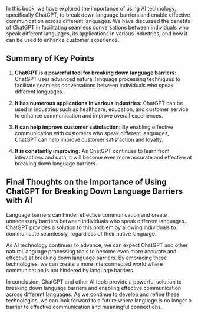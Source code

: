 
In this book, we have explored the importance of using AI technology, specifically ChatGPT, to break down language barriers and enable effective communication across different languages. We have discussed the benefits of ChatGPT in facilitating seamless conversations between individuals who speak different languages, its applications in various industries, and how it can be used to enhance customer experience.

Summary of Key Points
---------------------

1. **ChatGPT is a powerful tool for breaking down language barriers:** ChatGPT uses advanced natural language processing techniques to facilitate seamless conversations between individuals who speak different languages.

2. **It has numerous applications in various industries:** ChatGPT can be used in industries such as healthcare, education, and customer service to enhance communication and improve overall experiences.

3. **It can help improve customer satisfaction:** By enabling effective communication with customers who speak different languages, ChatGPT can help improve customer satisfaction and loyalty.

4. **It is constantly improving:** As ChatGPT continues to learn from interactions and data, it will become even more accurate and effective at breaking down language barriers.

Final Thoughts on the Importance of Using ChatGPT for Breaking Down Language Barriers with AI
---------------------------------------------------------------------------------------------

Language barriers can hinder effective communication and create unnecessary barriers between individuals who speak different languages. ChatGPT provides a solution to this problem by allowing individuals to communicate seamlessly, regardless of their native language.

As AI technology continues to advance, we can expect ChatGPT and other natural language processing tools to become even more accurate and effective at breaking down language barriers. By embracing these technologies, we can create a more interconnected world where communication is not hindered by language barriers.

In conclusion, ChatGPT and other AI tools provide a powerful solution to breaking down language barriers and enabling effective communication across different languages. As we continue to develop and refine these technologies, we can look forward to a future where language is no longer a barrier to effective communication and meaningful connections.

